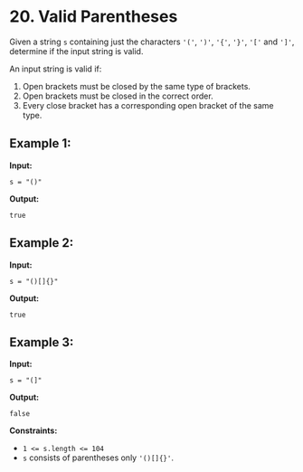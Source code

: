 # 20. Valid Parentheses

Given a string `s` containing just the characters `'('`, `')'`, `'{'`, `'}'`, `'['` and `']'`, determine if the input string is valid.

An input string is valid if:

1.  Open brackets must be closed by the same type of brackets.
2.  Open brackets must be closed in the correct order.
3.  Every close bracket has a corresponding open bracket of the same type.

## **Example 1:**

**Input:** 

    s = "()"
**Output:** 

    true

## **Example 2:**

**Input:** 

    s = "()[]{}"
**Output:** 

    true

## **Example 3:**

**Input:** 

    s = "(]"
**Output:** 

    false

**Constraints:**

*   `1 <= s.length <= 104`
*   `s` consists of parentheses only `'()[]{}'`.